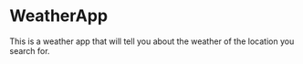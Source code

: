 # WeatherApp
This is a weather app that will tell you about the weather of the location you search for.
